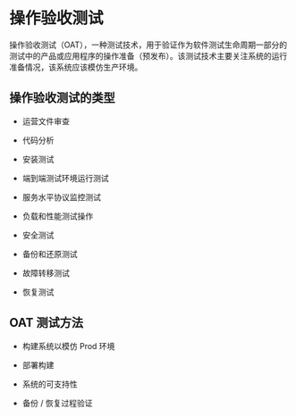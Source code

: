 # 操作验收测试

操作验收测试（OAT），一种测试技术，用于验证作为软件测试生命周期一部分的测试中的产品或应用程序的操作准备（预发布）。该测试技术主要关注系统的运行准备情况，该系统应该模仿生产环境。

## 操作验收测试的类型

* 运营文件审查

* 代码分析

* 安装测试

* 端到端测试环境运行测试

* 服务水平协议监控测试

* 负载和性能测试操作

* 安全测试

* 备份和还原测试

* 故障转移测试

* 恢复测试

## OAT 测试方法

* 构建系统以模仿 Prod 环境

* 部署构建

* 系统的可支持性

* 备份 / 恢复过程验证
